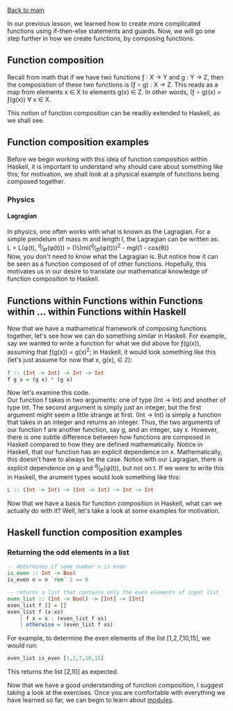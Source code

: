 [Back to main](https://jd-anabi.github.io/functional-programming/)

In our previous lesson, we learned how to create more complicated functions using if-then-else 
statements and guards. Now, we will go one step further in how we create functions, by composing 
functions.

## Function composition
Recall from math that if we have two functions &fnof; : X &rarr; Y and g : Y &rarr; Z, 
then the composistion of these two functions is (&fnof; &#8728; g) : X &rarr; Z. This 
reads as a map from elements x &isin; X to elements g(x) &isin; Z. In other words, 
(&fnof; &#8728; g)(x) = &fnof;(g(x)) &forall; x &isin; X.  
  
This notion of function composition can be readily extended to Haskell, as we shall see.

## Function composition examples
Before we begin working with this idea of function composition within Haskell, it is important 
to understand why should care about something like this; for motivation, we shall look at a 
physical example of functions being composed together.

### Physics
#### Lagragian
In physics, one often works with what is known as the Lagragian. For a simple pendelum 
of mass m and length l, the Lagragian can be written as:  
L = L(&phi;(t), <sup>d</sup>&frasl;<sub>dt</sub>(&phi;(t))) = (&frac12;)ml(<sup>d</sup>&frasl;<sub>dt</sub>(&phi;(t)))<sup>2</sup> - mgl(1 - cos(&theta;))  
Now, you don't need to know what the Lagragian is. But notice how it can be seen as a 
function composed of of other functions. Hopefully, this motivates us in our desire to 
translate our mathematical knowledge of function composition to Haskell.

## Functions within Functions within Functions within ... within Functions within Haskell
Now that we have a mathametical framework of composing functions together, let's see how 
we can do something similar in Haskell. For example, say we wanted to write a function for 
what we did above for &fnof;(g(x)), assuming that &fnof;(g(x)) = g(x)<sup>2</sup>; in Haskell, 
it would look something like this (let's just assume for now that x, g(x), &isin; &#8484;):
```haskell
f :: (Int -> Int) -> Int -> Int
f g x = (g x) * (g x) 
```
Now let's examine this code.  
Our function f takes in two arguments: one of type (Int -> Int) and another of type Int. The second 
argument is simply just an integer, but the first argument might seem a little strange at first. 
(Int -> Int) is simply a function that takes in an integer and returns an integer. Thus, the two 
arguments of our function f are another function, say g, and an integer, say x. However, there 
is one subtle difference between how functions are composed in Haskell compared to how they are 
defined mathematically. Notice in Haskell, that our function has an explicit dependence on x. 
Mathematically, this doesn't have to always be the case. Notice with our Lagragian, there is 
explicit dependence on &phi; and <sup>d</sup>&frasl;<sub>dt</sub>(&phi;(t)), but not on t. If 
we were to write this in Haskell, the arument types would look something like this:
```haskell
L :: (Int -> Int) -> (Int -> Int) -> Int -> Int
```
Now that we have a basis for function composition in Haskell, what can we actually do with it? Well, let's 
take a look at some examples for motivation.

## Haskell function composition examples
### Returning the odd elements in a list
```haskell
-- determines if some number n is even
is_even :: Int -> Bool
is_even n = n `rem` 2 == 0

-- returns a list that contains only the even elements of input list
even_list :: (Int -> Bool) -> [Int] -> [Int]
even_list f [] = []
even_list f (x:xs)
    | f x = x : (even_list f xs)
    | otherwise = (even_list f xs)
```
For example, to determine the even elements of the list [1,2,7,10,15], we would run: 
```haskell
even_list is_even [1,2,7,10,15]
```
This returns the list [2,10] as expected. 
 
Now that we have a good understanding of function composition, I suggest taking a look at the exercises. Once you are comfortable with everything we have learned so far, we can begin to learn about [modules](https://jd-anabi.github.io/functional-programming/modules).

